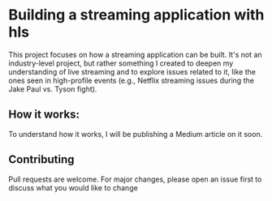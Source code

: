 # Building a streaming application with hls

This project focuses on how a streaming application can be built. It's not an industry-level project, but rather something I created to deepen my understanding of live streaming and to explore issues related to it, like the ones seen in high-profile events (e.g., Netflix streaming issues during the Jake Paul vs. Tyson fight).

## How it works: 

To understand how it works, I will be publishing a Medium article on it soon.


## Contributing

Pull requests are welcome. For major changes, please open an issue first
to discuss what you would like to change

